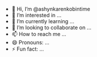 - 👋 Hi, I’m @ashynkarenkobintime
- 👀 I’m interested in ...
- 🌱 I’m currently learning ...
- 💞️ I’m looking to collaborate on ...
- 📫 How to reach me ...
- 😄 Pronouns: ...
- ⚡ Fun fact: ...

<!---
ashynkarenkobintime/ashynkarenkobintime is a ✨ special ✨ repository because its `README.md` (this file) appears on your GitHub profile.
You can click the Preview link to take a look at your changes.
--->
